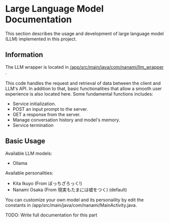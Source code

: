 <h1 align="left">Large Language Model Documentation</h1>

<p>This section describes the usage and development of large language model (LLM) implemented in this project.</p>

<h2 align="left">Information</h2>

<p>The LLM wrapper is located in 
    <a href="https://github.com/Pooh555/Nanami-Chan/tree/main/app/src/main/java/com/nanami/llm_wrapper" target="_blank">/app/src/main/java/com/nanami/llm_wrapper
  </a>
  .
  <br></br>
  This code handles the request and retrieval of data between the client and LLM's API. In addition to that, basic functionalities that allow a smooth user experience is also located here. Some fundamental functions includes:

  - Service initialization.
  - POST an input prompt to the server.
  - GET a response from the server.
  - Manage conversation history and model's memory.
  - Service termination</p>

<h2 align="left">Basic Usage</h2>

<p>Available LLM models:

 -  Ollama
 
 Available personalities:
 
 - Kita Ikuyo (From ぼっちざろっく!)
 - Nanami Osaka (From 現実もたまには嘘をつく) (default)</p>

 You can customize your own model and its personaility by edit the constants in /app/src/main/java/com/nanami/MainActivity.java. 

<p>TODO: Write full documentation for this part</p>
